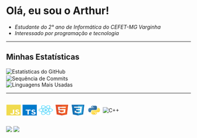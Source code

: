 # Olá, eu sou o Arthur! 

- *Estudante do 2° ano de Informática do CEFET-MG Varginha*<br>
- *Interessado por programação e tecnologia*

---

## Minhas Estatísticas

<div style="display: inline_block">
   <img align="center" src="https://github-readme-stats.vercel.app/api?username=ArthurMachado1&show_icons=true&theme=dark" alt="Estatísticas do GitHub" height="160em"  width="400em">
  <br>
  <img align="center" src="https://github-readme-streak-stats.herokuapp.com/?user=ArthurMachado1&theme=dark" alt="Sequência de Commits" height="160em"  width="400em">
  <br>

</div>

<div>
   <img src="https://github-readme-stats.vercel.app/api/top-langs/?username=ArthurMachado1&layout=compact&theme=dark" alt="Linguagens Mais Usadas" height="160em"  width="500em">
</div>

---

<div style="display: inline_block"><br>
  <img align="center" alt="Rafa-Js" height="30" width="40" src="https://raw.githubusercontent.com/devicons/devicon/master/icons/javascript/javascript-plain.svg">
  <img align="center" alt="Rafa-Ts" height="30" width="40" src="https://raw.githubusercontent.com/devicons/devicon/master/icons/typescript/typescript-plain.svg">
  <img align="center" alt="Rafa-React" height="30" width="40" src="https://raw.githubusercontent.com/devicons/devicon/master/icons/react/react-original.svg">
  <img align="center" alt="Rafa-HTML" height="30" width="40" src="https://raw.githubusercontent.com/devicons/devicon/master/icons/html5/html5-original.svg">
  <img align="center" alt="Rafa-CSS" height="30" width="40" src="https://raw.githubusercontent.com/devicons/devicon/master/icons/css3/css3-original.svg">
  <img align="center" alt="Rafa-Python" height="30" width="40" src="https://raw.githubusercontent.com/devicons/devicon/master/icons/python/python-original.svg">
  <img align="center" height="30" width="40" src="https://cdn.jsdelivr.net/gh/devicons/devicon/icons/cplusplus/cplusplus-original.svg" alt="C++">
</div>
  
  ##
 
<div> 
  <a href="https://instagram.com/arthur_machado._" target="_blank"><img src="https://img.shields.io/badge/-Instagram-%23E4405F?style=for-the-badge&logo=instagram&logoColor=white" target="_blank"></a>
  <a href = "mailto:arthurribeiromachado4@gmail.com"><img src="https://img.shields.io/badge/-Gmail-%23333?style=for-the-badge&logo=gmail&logoColor=white" target="_blank"></a>
</div>


